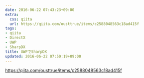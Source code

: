 ```yaml
---
date: 2016-06-22 07:43:23+09:00
extra:
  css: qiita
  url: https://qiita.com/ousttrue/items/c2588048563c18ad415f
tags:
- qiita
- DirectX
- UWP
- SharpDX
title: UWPでSharpDX
updated: 2016-06-22 07:50:19+09:00
---
```


<https://qiita.com/ousttrue/items/c2588048563c18ad415f>
